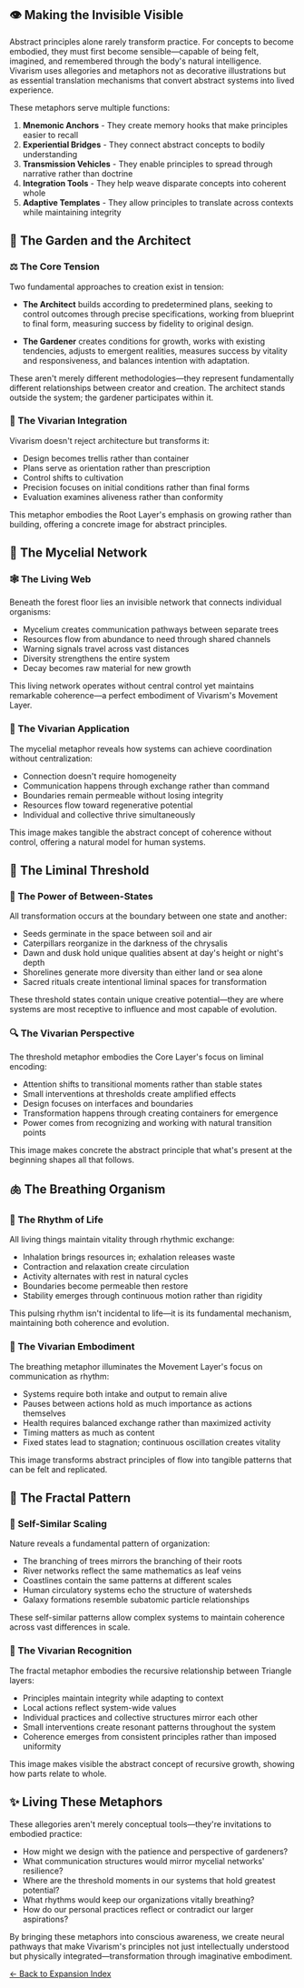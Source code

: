 ## 👁️ Making the Invisible Visible

Abstract principles alone rarely transform practice. For concepts to become embodied, they must first become sensible—capable of being felt, imagined, and remembered through the body's natural intelligence. Vivarism uses allegories and metaphors not as decorative illustrations but as essential translation mechanisms that convert abstract systems into lived experience.

These metaphors serve multiple functions:

1. **Mnemonic Anchors** - They create memory hooks that make principles easier to recall
2. **Experiential Bridges** - They connect abstract concepts to bodily understanding
3. **Transmission Vehicles** - They enable principles to spread through narrative rather than doctrine
4. **Integration Tools** - They help weave disparate concepts into coherent whole
5. **Adaptive Templates** - They allow principles to translate across contexts while maintaining integrity

## 🏡 The Garden and the Architect

### ⚖️ The Core Tension

Two fundamental approaches to creation exist in tension:

- **The Architect** builds according to predetermined plans, seeking to control outcomes through precise specifications, working from blueprint to final form, measuring success by fidelity to original design.

- **The Gardener** creates conditions for growth, works with existing tendencies, adjusts to emergent realities, measures success by vitality and responsiveness, and balances intention with adaptation.

These aren't merely different methodologies—they represent fundamentally different relationships between creator and creation. The architect stands outside the system; the gardener participates within it.

### 🌱 The Vivarian Integration

Vivarism doesn't reject architecture but transforms it:
- Design becomes trellis rather than container
- Plans serve as orientation rather than prescription  
- Control shifts to cultivation
- Precision focuses on initial conditions rather than final forms
- Evaluation examines aliveness rather than conformity

This metaphor embodies the Root Layer's emphasis on growing rather than building, offering a concrete image for abstract principles.

## 🍄 The Mycelial Network

### 🕸️ The Living Web

Beneath the forest floor lies an invisible network that connects individual organisms:
- Mycelium creates communication pathways between separate trees
- Resources flow from abundance to need through shared channels
- Warning signals travel across vast distances 
- Diversity strengthens the entire system
- Decay becomes raw material for new growth

This living network operates without central control yet maintains remarkable coherence—a perfect embodiment of Vivarism's Movement Layer.

### 🔄 The Vivarian Application

The mycelial metaphor reveals how systems can achieve coordination without centralization:
- Connection doesn't require homogeneity 
- Communication happens through exchange rather than command
- Boundaries remain permeable without losing integrity
- Resources flow toward regenerative potential
- Individual and collective thrive simultaneously

This image makes tangible the abstract concept of coherence without control, offering a natural model for human systems.

## 🚪 The Liminal Threshold

### 🌅 The Power of Between-States

All transformation occurs at the boundary between one state and another:
- Seeds germinate in the space between soil and air
- Caterpillars reorganize in the darkness of the chrysalis
- Dawn and dusk hold unique qualities absent at day's height or night's depth
- Shorelines generate more diversity than either land or sea alone
- Sacred rituals create intentional liminal spaces for transformation

These threshold states contain unique creative potential—they are where systems are most receptive to influence and most capable of evolution.

### 🔍 The Vivarian Perspective

The threshold metaphor embodies the Core Layer's focus on liminal encoding:
- Attention shifts to transitional moments rather than stable states
- Small interventions at thresholds create amplified effects
- Design focuses on interfaces and boundaries
- Transformation happens through creating containers for emergence
- Power comes from recognizing and working with natural transition points

This image makes concrete the abstract principle that what's present at the beginning shapes all that follows.

## 🫁 The Breathing Organism

### 🌊 The Rhythm of Life

All living things maintain vitality through rhythmic exchange:
- Inhalation brings resources in; exhalation releases waste
- Contraction and relaxation create circulation
- Activity alternates with rest in natural cycles
- Boundaries become permeable then restore
- Stability emerges through continuous motion rather than rigidity

This pulsing rhythm isn't incidental to life—it is its fundamental mechanism, maintaining both coherence and evolution.

### 🔄 The Vivarian Embodiment

The breathing metaphor illuminates the Movement Layer's focus on communication as rhythm:
- Systems require both intake and output to remain alive
- Pauses between actions hold as much importance as actions themselves
- Health requires balanced exchange rather than maximized activity
- Timing matters as much as content
- Fixed states lead to stagnation; continuous oscillation creates vitality

This image transforms abstract principles of flow into tangible patterns that can be felt and replicated.

## 🔬 The Fractal Pattern

### 🌌 Self-Similar Scaling

Nature reveals a fundamental pattern of organization:
- The branching of trees mirrors the branching of their roots
- River networks reflect the same mathematics as leaf veins
- Coastlines contain the same patterns at different scales
- Human circulatory systems echo the structure of watersheds
- Galaxy formations resemble subatomic particle relationships

These self-similar patterns allow complex systems to maintain coherence across vast differences in scale.

### 🔄 The Vivarian Recognition

The fractal metaphor embodies the recursive relationship between Triangle layers:
- Principles maintain integrity while adapting to context
- Local actions reflect system-wide values
- Individual practices and collective structures mirror each other
- Small interventions create resonant patterns throughout the system
- Coherence emerges from consistent principles rather than imposed uniformity

This image makes visible the abstract concept of recursive growth, showing how parts relate to whole.

## ✨ Living These Metaphors

These allegories aren't merely conceptual tools—they're invitations to embodied practice:
- How might we design with the patience and perspective of gardeners?
- What communication structures would mirror mycelial networks' resilience?
- Where are the threshold moments in our systems that hold greatest potential?
- What rhythms would keep our organizations vitally breathing?
- How do our personal practices reflect or contradict our larger aspirations?

By bringing these metaphors into conscious awareness, we create neural pathways that make Vivarism's principles not just intellectually understood but physically integrated—transformation through imaginative embodiment.

[← Back to Expansion Index](Expansion_Index.md)
